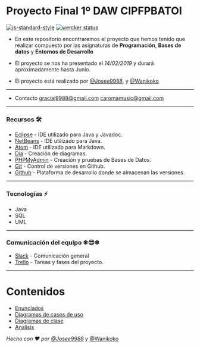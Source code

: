 <b>Proyecto Final 1º DAW CIPFPBATOI</b>
===========================
[![js-standard-style](https://img.shields.io/badge/code%20style-standard-brightgreen.svg?style=flat)](https://github.com/feross/standard)
[![wercker status](https://app.wercker.com/status/9e0bc54c43f48d220aec684fffb2b110/s/master "wercker status")](https://app.wercker.com/project/byKey/9e0bc54c43f48d220aec684fffb2b110)

- En este repositorio encontraremos el proyecto que hemos tenido que realizar compuesto por las asignaturas de **Programación**, **Bases de datos** y **Entornos de Desarrollo**

- El proyecto se nos ha presentado el *14/02/2019* y durará aproximadamente hasta Junio.

- El proyecto está realizado por [@Josee9988](https://github.com/Josee9988), y [@Wanikoko](https://github.com/Wanikoko)

---

- Contacto <graciaj9988@gmail.com> <caromamusic@gmail.com>

---

### Recursos  🛠️

- [Eclipse](https://www.eclipse.org/) - IDE utilizado para Java y Javadoc.
- [NetBeans](https://netbeans.org/) - IDE utilizado para Java.
- [Atom](https://atom.io/) - IDE utilizado para Markdown.
- [Día](https://dia-installer.de/index.html.es) - Creación de diagramas.
- [PHPMyAdmin](https://www.phpmyadmin.net/) - Creación y pruebas de Bases de Datos.
- [Git](https://git-scm.com/downloads) - Control de versiones en Github.
- [Github](https://github.com) - Plataforma de desarrollo donde se almacenan las versiones.

---

### Tecnologías  ⚡
 - Java
 - SQL
 - UML

---

### Comunicación del equipo ❄😎❄
 - [Slack](https://proyectocj.slack.com) - Comunicación general
 - [Trello](https://trello.com/b/9YDrUbGJ/proyecto) - Tareas y fases del proyecto.
---



# <b>Contenidos</b>

 - [Enunciados](Enunciado.pdf)
 - [Diagramas de casos de uso](/Diagramas/Diagrama%20de%20casos%20de%20uso)
 - [Diagramas de clase](/Diagramas/Diagrama%20de%20clases)
 - [Analisis](/Analisis)

<i>Hecho con ❤️ por [@Josee9988](https://github.com/Josee9988)</i> y [@Wanikoko](https://github.com/Wanikoko)
